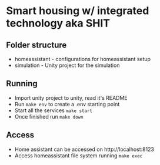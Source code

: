# Smart housing w/ integrated technology aka SHIT

## Folder structure

* homeassistant - configurations for homeassistant setup
* simulation - Unity project for the simulation

## Running
* Import unity project to unity, read it's README
* Run ```make env``` to create a .env starting point
* Start all the services ```make start```
* Once finished run ```make down```

## Access
* Home assistant can be accessed on http://localhost:8123
* Access homeassistant file system running ```make exec```
